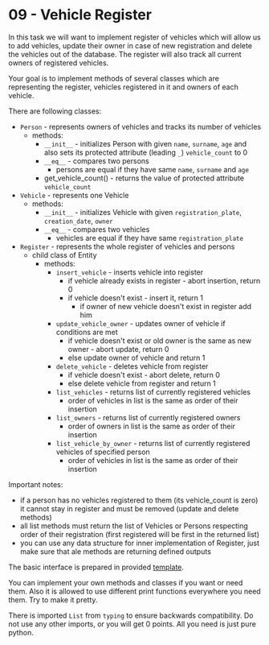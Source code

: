 # 09 - Vehicle Register

In this task we will want to implement register of vehicles which will allow us to add vehicles, update their owner in case of new registration and delete the vehicles out of the database. The register will also track all current owners of registered vehicles.

Your goal is to implement methods of several classes which are representing the register, vehicles registered in it and owners of each vehicle.


There are following classes:
* `Person` - represents owners of vehicles and tracks its number of vehicles
  * methods:
    * `__init__` - initializes Person with given `name`, `surname`, `age` and also sets its protected attribute (leading `_`) `vehicle_count` to 0
    * `__eq__` - compares two persons
      * persons are equal if they have same `name`, `surname` and `age`
    * get_vehicle_count() - returns the value of protected attribute `vehicle_count`
* `Vehicle` - represents one Vehicle
  * methods:
    * `__init__` - initializes Vehicle with given `registration_plate`, `creation_date`, `owner`
    * `__eq__` - compares two vehicles
      * vehicles are equal if they have same `registration_plate`
* `Register` - represents the whole register of vehicles and persons
  * child class of Entity
    * methods:
      * `insert_vehicle` - inserts vehicle into register
        * if vehicle already exists in register - abort insertion, return 0
        * if vehicle doesn't exist - insert it, return 1
          * if owner of new vehicle doesn't exist in register add him
      * `update_vehicle_owner` - updates owner of vehicle if conditions are met
        * if vehicle doesn't exist or old owner is the same as new owner - abort update, return 0
        * else update owner of vehicle and return 1 
      * `delete_vehicle` - deletes vehicle from register
        * if vehicle doesn't exist - abort delete, return 0
        * else delete vehicle from register and return 1
      * `list_vehicles` - returns list of currently registered vehicles
        * order of vehicles in list is the same as order of their insertion
      * `list_owners` - returns list of currently registered owners
        * order of owners in list is the same as order of their insertion
      * `list_vehicle_by_owner` - returns list of currently registered vehicles of specified person
        * order of vehicles in list is the same as order of their insertion

Important notes:
* if a person has no vehicles registered to them (its vehicle_count is zero) it cannot stay in register and must be removed (update and delete methods)
* all list methods must return the list of Vehicles or Persons respecting order of their registration (first registered will be first in the returned list)
* you can use any data structure for inner implementation of Register, just make sure that ale methods are returning defined outputs


The basic interface is prepared in provided [template](09_vehicle_register.py).

You can implement your own methods and classes if you want or need them. Also it is allowed to use different print functions everywhere you need them. Try to make it pretty.

There is imported `List` from `typing` to ensure backwards compatibility. Do not use any other imports, or you will get 0 points. All you need is just pure python.